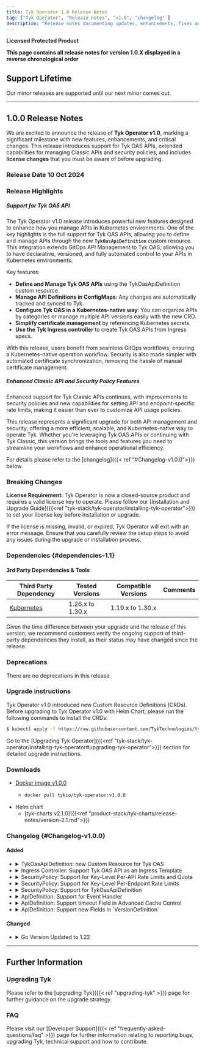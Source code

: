 ```yaml
---
title: Tyk Operator 1.0 Release Notes
tag: ["Tyk Operator", "Release notes", "v1.0", "changelog" ]
description: "Release notes documenting updates, enhancements, fixes and changes for Tyk Operator versions within the 1.0.x series."
---
```

**Licensed Protected Product**

**This page contains all release notes for version 1.0.X displayed in a reverse chronological order**

## Support Lifetime
<!-- Required. replace X.Y with this release and set the correct quarter of the year -->
Our minor releases are supported until our next minor comes out.

---

## 1.0.0 Release Notes

We are excited to announce the release of **Tyk Operator v1.0**, marking a significant milestone with new features, enhancements, and critical changes. This release introduces support for Tyk OAS APIs, extended capabilities for managing Classic APIs and security policies, and includes **license changes** that you must be aware of before upgrading.

### Release Date 10 Oct 2024

### Release Highlights
<!-- Required. Use similar ToV to previous release notes. For example for a patch release:
This release primarily focuses on bug fixes.
For a comprehensive list of changes, please refer to the detailed [changelog]({{< ref "#Changelog-vX.Y.0">}}) below.
-->
##### Support for Tyk OAS API
The Tyk Operator v1.0 release introduces powerful new features designed to enhance how you manage APIs in Kubernetes environments. One of the key highlights is the full support for Tyk OAS APIs, allowing you to define and manage APIs through the new **`TykOasApiDefinition`** custom resource. This integration extends GitOps API Management to Tyk OAS, allowing you to have declarative, versioned, and fully automated control to your APIs in Kubernetes environments.

Key features:

- **Define and Manage Tyk OAS APIs** using the TykOasApiDefinition custom resource.
- **Manage API Definitions in ConfigMaps**: Any changes are automatically tracked and synced to Tyk.
- **Configure Tyk OAS in a Kubernetes-native way**: You can organize APIs by categories or manage multiple API versions easily with the new CRD.
- **Simplify certificate management** by referencing Kubernetes secrets.
- **Use the Tyk Ingress controller** to create Tyk OAS APIs from Ingress specs.

With this release, users benefit from seamless GitOps workflows, ensuring a Kubernetes-native operation workflow. Security is also made simpler with automated certificate synchronization, removing the hassle of manual certificate management.

##### Enhanced Classic API and Security Policy Features
Enhanced support for Tyk Classic APIs continues, with improvements to security policies and new capabilities for setting API and endpoint-specific rate limits, making it easier than ever to customize API usage policies.

This release represents a significant upgrade for both API management and security, offering a more efficient, scalable, and Kubernetes-native way to operate Tyk. Whether you're leveraging Tyk OAS APIs or continuing with Tyk Classic, this version brings the tools and features you need to streamline your workflows and enhance operational efficiency.

For details please refer to the [changelog]({{< ref "#Changelog-v1.0.0">}}) below.


### Breaking Changes
<!-- Required. Use the following statement if there are no breaking changes, or explain if there are -->
<!-- This release has no breaking changes. -->
**License Requirement:** Tyk Operator is now a closed-source product and requires a valid license key to operate. Please follow our [Installation and Upgrade Guide]({{<ref "tyk-stack/tyk-operator/installing-tyk-operator">}}) to set your license key before installation or upgrade.

If the license is missing, invalid, or expired, Tyk Operator will exit with an error message. Ensure that you carefully review the setup steps to avoid any issues during the upgrade or installation process.

<!-- The following "Changed error log messages" section is Optional!
Instructions: We should mention ALL changes in our application log messages in the changelog section. In case we made such changes, this section should also be added, to make sure the users don't miss this notice among other changelog lines. -->
<!-- #### Changed error log messages
Important for users who monitor Tyk components using the application logs (i.e. Tyk Gateway log, Tyk Dashboard log, etc.).
We try to avoid making changes to our log messages, especially at error and critical levels. However, sometimes it's necessary. Please find the list of changes made to the application log in this release: -->

<!-- The following "|Planned Breaking Changes" section is optional!
Announce future scheduled breaking changes, e.g. Go version updates, DB driver updates, etc. -->
<!-- #### Planned Breaking Changes -->

<!-- Required. Use this section to announce the following types of dependencies compatible with the release:
#### Dependencies

Version compatibility with other components in the Tyk stack. This takes the form of a compatibility matrix and is only required for Gateway and Portal.

3rd party dependencies and tools -->

<!-- Required. Version compatibility with other components in the Tyk stack. This takes the form of a compatibility matrix and is only required for Gateway and Portal.
##### Compatibility Matrix For Tyk Components
An illustrative example is shown below. -->
<!-- TBP - to be published. Helm chart, MDCB, operator and sync versions are the new versions and as such will be published only a few hours after the main release of 
the dashboard and gateway. We must clarify this at the time of publishing this RN and remove TBP later, once the Helm charts are released 

| Gateway Version | Recommended Compatibility | Backwards Compatibility |
| --------------- | ------------------------- | ----------------------- |
| 5.3 LTS         | Helm v2.2 - TBP           | Helm vX - vY            |
|                 | MDCB v2.5 - TBP           | MDCB v1.7 - v2.4        |
|                 | Operator v1.8 - TBP       | Operator vX - vY        |
|                 | Sync v2.4.1 - TBP         | Sync vX - vY            |
|                 |                           | EDP vX - vY             |
|                 |                           | Pump vX - vY            |
|                 |                           | TIB vX - vY             |
      -->

### Dependencies {#dependencies-1.1}
#### 3rd Party Dependencies & Tools
<!-- Required. Third-party dependencies encompass tools (GoLang, Helm etc.), databases (PostgreSQL, MongoDB etc.) and external software libraries. This section should be a table that presents the third-party dependencies and tools compatible with the release. Compatible is used in the sense of those versions tested with the releases. Such information assists customers considering upgrading to a specific release.

Additionally, a disclaimer statement was added below the table, for customers to check that the third-party dependency they decide to install remains in support.

An example is given below for illustrative purposes only. Tested Versions and Compatible Versions information will require discussion with relevant squads and QA. -->

| Third Party Dependency                                     | Tested Versions        | Compatible Versions    | Comments | 
| ---------------------------------------------------------- | ---------------------- | ---------------------- | -------- | 
| [Kubernetes](https://kubernetes.io)                        | 1.26.x to 1.30.x       | 1.19.x to 1.30.x       |          | 

Given the time difference between your upgrade and the release of this version, we recommend customers verify the ongoing support of third-party dependencies they install, as their status may have changed since the release.

### Deprecations
<!-- Required. Use the following statement if there are no deprecations, or explain if there are -->
There are no deprecations in this release.

<!-- Optional section!
Used to share and notify users about our plan to deprecate features, configs etc. 
Once you put an item in this section, we must keep this item listed in all the following releases till the deprecation happens. -->
<!-- ##### Future deprecations
-->

### Upgrade instructions
<!-- Required. For patches release (Z>0) use this:
For users currently on vX.Y.Z, we strongly recommend promptly upgrading to the latest release. If you are working with an older version (lower major), it is advisable to bypass version X.Y.0 and proceed directly to this latest patch release.
<br/>
Go to the [Upgrading Tyk](#upgrading-tyk) section for detailed upgrade Instructions.
-->
Tyk Operator v1.0 introduced new Custom Resource Definitions (CRDs). Before upgrading to Tyk Operator v1.0 with Helm Chart, please run the following commands to install the CRDs:

```bash
$ kubectl apply -f https://raw.githubusercontent.com/TykTechnologies/tyk-charts/refs/heads/main/tyk-operator-crds/crd-v1.0.0.yaml
```


Go to the [Upgrading Tyk Operator]({{<ref "tyk-stack/tyk-operator/installing-tyk-operator#upgrading-tyk-operator">}}) section for detailed upgrade instructions.


### Downloads
- [Docker image v1.0.0](https://hub.docker.com/r/tykio/tyk-operator/tags?page=&page_size=&ordering=&name=v1.0.0)
  - ```bash
    docker pull tykio/tyk-operator:v1.0.0
    ```
- Helm chart
  - [tyk-charts v2.1.0]({{<ref "product-stack/tyk-charts/release-notes/version-2.1.md">}}) <!-- This is the link to the Helm charts links. Please be mindful that this URL is only available a few hours or day/s after we release the main release, so this link needs to be updated in a separate iteration -->
<!-- source code tarball for oss projects -->

### Changelog {#Changelog-v1.0.0}
<!-- Required. The change log should include the following ordered set of sections below that briefly summarise the features, updates and fixed issues of the release.

Here it is important to explain the benefit of each changelog item. As mentioned by James in a previous Slack message (https://tyktech.slack.com/archives/C044R3ZTN6L/p1686812207060839?thread_ts=1686762128.651249&cid=C044R3ZTN6L):
"...it is important to document the customer impact for the work delivered, so we can share it with prospects/install base. For example:
"New Chart delivers x and y benefit to a and b customer use cases. The business impact for them will be this and that" -->

#### Added
<!-- This section should be a bullet point list of new features. Explain:

- The purpose of the new feature
- How does the new feature benefit users?
- Link to documentation of the new feature
- For OSS - Link to the corresponding issue if possible on GitHub to allow the users to see further info.

Each change log item should be expandable. The first line summarises the changelog entry. It should be then possible to expand this to reveal further details about the changelog item. This is achieved using HTML as shown in the example below. -->
<ul>
<li>
<details>
<summary>TykOasApiDefinition: new Custom Resource for Tyk OAS</summary>

The `TykOasApiDefinition` custom resource allows you to manage Tyk OAS APIs directly within your Kubernetes environment. You can now categorize APIs, manage multiple versions, and simplify SSL certificate management by referencing Kubernetes secrets. This enhancement offers a Kubernetes-native approach to managing Tyk APIs, streamlining operations and reducing the complexity of versioning and certificate handling across different environments.

Learn More: [Create Tyk OAS API]({{<ref "product-stack/tyk-operator/getting-started/create-an-oas-api">}})
</details>
</li>
<li>
<details>
<summary>Ingress Controller: Support Tyk OAS API as an Ingress Template</summary>

With this release, you can use the TykOasApiDefinition resource as a template for automatically creating Tyk OAS APIs based on Kubernetes Ingress specs. This simplifies the process of generating APIs by leveraging Ingress controller annotations, reducing manual intervention, and automating API creation workflows for better scalability and operational efficiency.

Learn More: [Tyk Ingress Controller]({{<ref "product-stack/tyk-operator/tyk-ingress-controller">}})
</details>
</li>
<li>
<details>
<summary>SecurityPolicy: Support for Key-Level Per-API Rate Limits and Quota</summary>

This release introduces the ability to configure specific rate limits, quotas, and throttling rules at the API level using the `access_rights_array` in the security policy. Each API now has the flexibility to inherit global limit settings or apply custom limits, making it easier to control API usage on a per-API basis. This provides enhanced granularity in managing traffic, ensuring optimal resource allocation and improved performance under heavy loads.

Learn More: [Key-Level Per-API Rate Limits and Quota]({{<ref "product-stack/tyk-operator/getting-started/security-policy-example#per-api-limit">}})
</details>
</li>
<li>
<details>
<summary>SecurityPolicy: Support for Key-Level Per-Endpoint Rate Limits</summary>

By configuring key-level per-endpoint limits, you can restrict the request rate for specific API clients to a specific endpoint of an API.

Learn More: [Key-Level Per-Endpoint Rate Limits]({{<ref "product-stack/tyk-operator/getting-started/security-policy-example#per-endpoint-rate-limit">}})
</details>
</li>
<li>
<details>
<summary>SecurityPolicy: Support for TykOasApiDefinition</summary>

This update extends the security policy to include TykOasApiDefinition resources within the `access_rights_array`, allowing you to manage security policies for both Tyk Classic APIs and Tyk OAS APIs. By specifying the API kind, you can now apply rate limits, quotas, and other access controls to Tyk OAS APIs, streamlining security management in mixed environments.

Learn More: [TykOasApiDefinition in Security Policy]({{<ref "tyk-stack/tyk-operator/secure-an-api#security-policy-manifest">}})
</details>
</li>
<li>
<details>
<summary>ApiDefinition: Support for Event Handler</summary>

Tyk Operator now supports event handler integration for ApiDefinition, enabling webhooks to be triggered by specific API events. This allows for real-time, event-driven automation between Tyk and other systems, sending notifications or executing actions as events occur in the API lifecycle. The event_handlers field in the ApiDefinition CRD makes it easy to set up webhook-driven processes for better control and automation across your services.

Learn More: [Event Webhook with Tyk Classic]({{<ref "product-stack/tyk-gateway/basic-config-and-security/report-monitor-and-trigger-events/event-webhook-tyk-classic">}})
</details>
</li>
<li>
<details>
<summary>ApiDefinition: Support timeout Field in Advanced Cache Control</summary>

The advanced cache configuration for ApiDefinition now supports a timeout field, providing greater control over cache behavior. You can define specific cache timeouts for different API paths, allowing for more fine-tuned control over caching strategies. This feature helps optimize API performance, particularly for high-traffic endpoints requiring precise cache management.
```yaml
extended_paths:
  advance_cache_config:
    - path: "/json"    
      method: "GET"
      cache_response_codes: [200, 204]
      timeout: 120
```
</details>
</li>
<li>
<details>
<summary>ApiDefinition: Support new Fields in `VersionDefinition`</summary>

`VersionDefinition` within `ApiDefinition` has been expanded to include additional fields, offering more granular control over API versioning and path management. These new fields allow you to configure version handling more flexibly, enhancing your ability to manage API versions and customize how version data is processed in API paths.
</details>
</li>
</ul>

  
#### Changed
<!-- This should be a bullet-point list of updated features. Explain:

- Why was the update necessary?
- How does the update benefit users?
- Link to documentation of the updated feature
- For OSS - Link to the corresponding issue if possible on GitHub to allow the users to see further info.

Each change log item should be expandable. The first line summarises the changelog entry. It should be then possible to expand this to reveal further details about the changelog item. This is achieved using HTML as shown in the example below. -->
<ul>
<li>
<details>
<summary>Go Version Updated to 1.22</summary>

The underlying Go runtime for Tyk Operator has been updated to version 1.22. This upgrade brings performance improvements, enhanced security, and compatibility with the latest Go libraries, ensuring Tyk Operator remains efficient and secure in production environments.
</details>
</li>
</ul>

<!-- 
##### Fixed
This section should be a bullet point list that describes the issues fixed in the release. For each fixed issue explain:

- What problem the issue caused
- How was the issue fixed
- Link to (new) documentation created as a result of a fix. For example, a new configuration parameter may have been introduced and documented for the fix
- For OSS - Link to the corresponding issue if possible on GitHub to allow the users to see further info.

Each change log item should be expandable. The first line summarises the changelog entry. It should be then possible to expand this to reveal further details about the changelog item. This is achieved using HTML as shown in the example below. 
<ul>
<li>
<details>
<summary>Changelog item summary</summary>

The actual changelog item text should go here. It should be no more than three or four sentences. It should link to a content page for further explanation where applicable. There should be a blank line between the summary tags and this paragraph, otherwise, links will not be rendered.
</details>
</li>
<li>
<details>
<summary>Another changelog item summary</summary>

The actual changelog item text should go here. It should be no more than three or four sentences. It should link to the content page for further explanation where applicable. There should be a blank line between the summary tags and this paragraph, otherwise, links will not be rendered.
</details>
</li>
</ul>-->

<!-- This section should be a bullet point list that should be included when any security fixes have been made in the release, e.g. CVEs. For CVE fixes, consideration needs to be made as follows:
#### Security Fixes
1. Dependency-tracked CVEs - External-tracked CVEs should be included on the release note.
2. Internal scanned CVEs - Refer to the relevant engineering and delivery policy.

For agreed CVE security fixes, provide a link to the corresponding entry on the NIST website. For example:

- Fixed the following CVEs:
    - [CVE-2022-33082](https://nvd.nist.gov/vuln/detail/CVE-2022-33082)
-->


<!-- Required. use 3 hyphens --- between release notes of every patch (minors will be on a separate page) -->
---

<!--
Repeat the release notes section above for every patch here
-->


<!-- The footer of the release notes page. It contains a further information section with details of how to upgrade Tyk,
links to API documentation and FAQs. You can copy it from the previous release. -->

## Further Information

### Upgrading Tyk
Please refer to the [upgrading Tyk]({{< ref "upgrading-tyk" >}}) page for further guidance on the upgrade strategy.

<!-- 
### API Documentation
Required. Update the link to the Gateway "tyk-gateway-api" or dashboard "tyk-dashboard-api" and the Postman collection

If there were changes in any of Tyk’s API docs:

- Have API endpoints been documented in the release note summary and changelog?				
- Has a link to the endpoint documentation being included?
- Has the benefit of the new/updated endpoint been explained in the release highlights and changelog?
- [OpenAPI Document]()
- [Postman Collection](https://www.postman.com/tyk-technologies/workspace/tyk-public-workspace/collection/<collection-id>)

-->

### FAQ
Please visit our [Developer Support]({{< ref "frequently-asked-questions/faq" >}}) page for further information relating to reporting bugs, upgrading Tyk, technical support and how to contribute.

<!-- 
### Miscellaneous (Optional)
For each specific release if there is additional miscellaneous information or announcements that will be helpful to the customer then squads
should add additional sections to their release notes. -->
